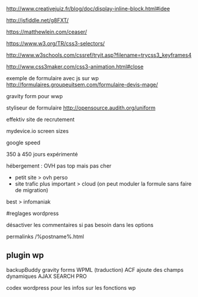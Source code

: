 http://www.creativejuiz.fr/blog/doc/display-inline-block.html#idee

http://jsfiddle.net/g8FXT/

https://matthewlein.com/ceaser/

https://www.w3.org/TR/css3-selectors/

http://www.w3schools.com/cssref/tryit.asp?filename=trycss3_keyframes4

http://www.css3maker.com/css3-animation.html#close

exemple de formulaire avec js sur wp
http://formulaires.groupeuitsem.com/formulaire-devis-mage/

gravity form pour wwp

styliseur de formulaire
http://opensource.audith.org/uniform

effektiv site de recrutement


mydevice.io
screen sizes

google speed

350 à 450 jours expérimenté

hébergement :
OVH pas top mais pas cher
- petit site > ovh perso
- site trafic plus important > cloud (on peut moduler la formule sans faire de migration)

best > infomaniak

#reglages wordpress

désactiver les commentaires si pas besoin dans les options

permalinks /%postname%.html

##

## plugin wp

backupBuddy
gravity forms
WPML (traduction)
ACF ajoute des champs dynamiques
AJAX SEARCH PRO

codex wordpress pour les infos sur les fonctions wp
